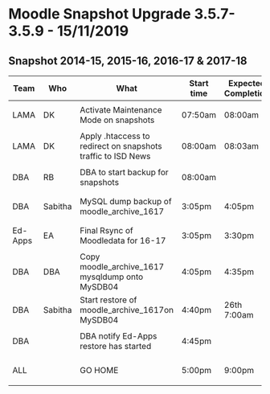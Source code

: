 # Moodle Snapshot Upgrade 3.5.7- 3.5.9 - 15/11/2019

## Snapshot 2014-15, 2015-16, 2016-17 & 2017-18

<table>
<thead>
<tr class="header">
<th>Team</th>
<th>Who</th>
<th>What</th>
<th>Start time</th>
<th>Expected Completion</th>
<th>Completed</th>
</tr>
</thead>
<tbody>
<tr class="odd">
<td>LAMA</td>
<td>DK</td>
<td>Activate Maintenance Mode on snapshots</td>
<td>07:50am</td>
<td>08:00am</td>
<td><ul>
<li> </li>
</ul></td>
</tr>
<tr class="even">
<td>LAMA</td>
<td>DK</td>
<td>Apply .htaccess to redirect on snapshots traffic to ISD News</td>
<td>08:00am</td>
<td>08:03am</td>
<td><ul>
<li> </li>
</ul></td>
</tr>
<tr class="odd">
<td>DBA</td>
<td>RB</td>
<td>DBA to start backup for snapshots</td>
<td>08:00am</td>
<td><br />
</td>
<td><ul>
<li> </li>
</ul></td>
</tr>
<tr class="even">
<td>DBA</td>
<td>Sabitha</td>
<td>MySQL dump backup of moodle_archive_1617</td>
<td>3:05pm</td>
<td>4:05pm</td>
<td><ul>
<li> </li>
</ul></td>
</tr>
<tr class="odd">
<td>Ed-Apps</td>
<td>EA</td>
<td>Final Rsync of Moodledata for 16-17</td>
<td>3:05pm</td>
<td>3:30pm</td>
<td><ul>
<li> </li>
</ul></td>
</tr>
<tr class="even">
<td>DBA</td>
<td>DBA</td>
<td>Copy moodle_archive_1617 mysqldump onto MySDB04</td>
<td>4:05pm</td>
<td>4:35pm</td>
<td><ul>
<li> </li>
</ul></td>
</tr>
<tr class="odd">
<td>DBA</td>
<td>Sabitha</td>
<td>Start restore of moodle_archive_1617on MySDB04</td>
<td>4:40pm</td>
<td>26th 7:00am</td>
<td><ul>
<li> </li>
</ul></td>
</tr>
<tr class="even">
<td>DBA</td>
<td><br />
</td>
<td>DBA notify Ed-Apps restore has started</td>
<td>4:45pm</td>
<td><br />
</td>
<td><ul>
<li> </li>
</ul></td>
</tr>
<tr class="odd">
<td>ALL</td>
<td><br />
</td>
<td>GO HOME</td>
<td>5:00pm</td>
<td>9:00pm</td>
<td><ul>
<li> </li>
</ul></td>
</tr>
</tbody>
</table>


